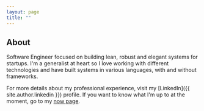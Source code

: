 ```yaml
---
layout: page
title: ""
---
```


## About

Software Engineer focused on building lean, robust and elegant systems
for startups. I'm a generalist at heart so I love working with different
technologies and have built systems in various languages, with and without
frameworks.

For more details about my professional experience, visit my
[LinkedIn]({{ site.author.linkedin }}) profile. If you want to know
what I'm up to at the moment, go to my [now page](/now).
